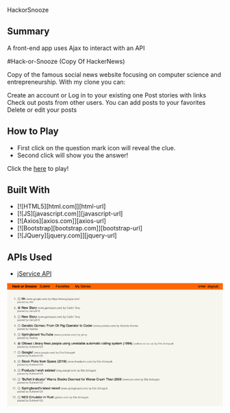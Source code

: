HackorSnooze

<!-- GETTING STARTED -->


## Summary

A front-end app uses Ajax to interact with an API

#Hack-or-Snooze  (Copy Of HackerNews)

Copy of the famous social news website focusing on computer science and entrepreneurship. With my clone you can:

Create an account or Log in to your existing one
Post stories with links
Check out posts from other users. You can add posts to your favorites
Delete or edit your posts

## How to Play
- First click on the question mark icon will reveal the clue.
- Second click will show you the answer!

Click the [here](https://arslanob.github.io/HackorSnooze/) to play! 


## Built With

- [![HTML5][html.com]][html-url]
- [![JS][javascript.com]][javascript-url]
- [![Axios][axios.com]][axios-url]
- [![Bootstrap][bootstrap.com]][bootstrap-url]
- [![JQuery][jquery.com]][jquery-url]


## APIs Used
- [jService API](https://jservice.io/)

![App Screenshot](https://github.com/arslanob/HackorSnooze/blob/master/HackorSnooze%20Screen.png)
